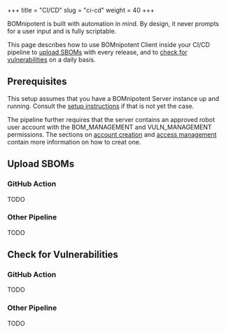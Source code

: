 +++
title = "CI/CD"
slug = "ci-cd"
weight = 40
+++

BOMnipotent is built with automation in mind. By design, it never prompts for a user input and is fully scriptable.

This page describes how to use BOMnipotent Client inside your CI/CD pipeline to [upload SBOMs](#upload-sboms) with every release, and to [check for vulnerabilities](#check-for-vulnerabilities) on a daily basis.

## Prerequisites

This setup assumes that you have a BOMnipotent Server instance up and running. Consult the [setup instructions](/server/setup/) if that is not yet the case.

The pipeline further requires that the server contains an approved robot user account with the BOM_MANAGEMENT and VULN_MANAGEMENT permissions. The sections on [account creation](/client/basics/account-creation/) and [access management](/client/manager/access-management/) contain more information on how to creat one.

## Upload SBOMs

### GitHub Action

TODO

### Other Pipeline

TODO

## Check for Vulnerabilities

### GitHub Action

TODO

### Other Pipeline

TODO
